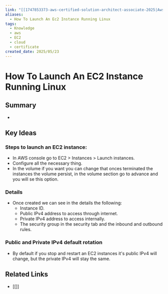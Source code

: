 ```yaml
---
link: "[[1747853373-aws-certified-solution-architect-associate-2025|Aws Certified Solution Architect Associate 2025]]"
aliases:
  - How To Launch An Ec2 Instance Running Linux
tags:
  - Knowledge
  - aws
  - EC2
  - cloud
  - certificate
created_date: 2025/05/23
---
```

# How To Launch An EC2 Instance Running Linux
## Summary
- 
## Key Ideas
### Steps to launch an EC2 instance:
- In AWS console go to EC2 > Instances > Launch instances.
- Configure all the necessary thing.
- In the volume if you want you can change that onces terminated the instances the volume persist, in the volume section go to advance and you will se this option.
### Details
- Once created we can see in the details the following:
	- Instance ID.
	- Public IPv4 address to access through internet.
	- Private IPv4 address to access internally.
	- The security group in the security tab and the inbound and outbound rules.
### Public and Private IPv4 default rotation
- By default if you stop and restart an EC2 instances it's public IPv4 will change, but the private IPv4 will stay the same.
## Related Links
- [[]]